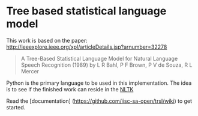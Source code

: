 # Tree based statistical language model

This work is based on the paper: http://ieeexplore.ieee.org/xpl/articleDetails.jsp?arnumber=32278
> A Tree-Based Statistical Language Model for Natural Language Speech Recognition (1989)
> by L R Bahl, P F Brown, P V de Souza, R L Mercer

Python is the primary language to be used in this implementation. The idea is to see if the finished work can reside in the [NLTK](https://github.com/nltk)

Read the [documentation] (https://github.com/iisc-sa-open/trsl/wiki) to get started.
